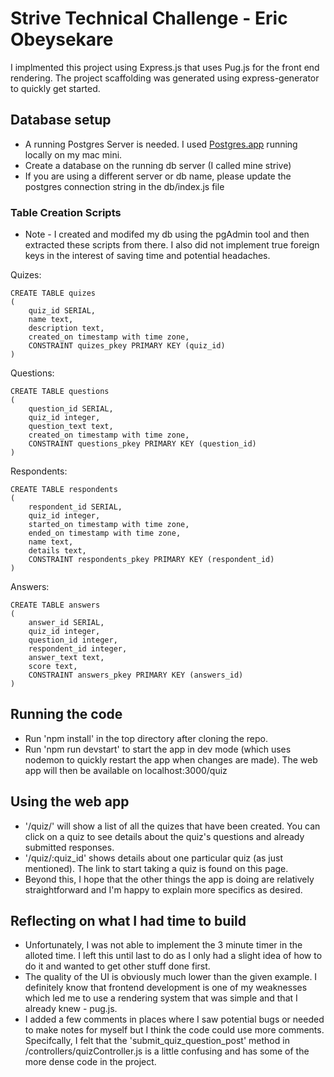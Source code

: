 # Strive Technical Challenge - Eric Obeysekare
I implmented this project using Express.js that uses Pug.js for the front end rendering. The project scaffolding was generated using express-generator to quickly get started.

## Database setup
* A running Postgres Server is needed. I used [Postgres.app](https://postgresapp.com/) running locally on my mac mini.
* Create a database on the running db server (I called mine strive)
* If you are using a different server or db name, please update the postgres connection string in the db/index.js file
### Table Creation Scripts
* Note - I created and modifed my db using the pgAdmin tool and then extracted these scripts from there. I also did not implement true foreign keys in the interest of saving time and potential headaches.

Quizes:
```
CREATE TABLE quizes
(
    quiz_id SERIAL,
    name text,
    description text,
    created_on timestamp with time zone,
    CONSTRAINT quizes_pkey PRIMARY KEY (quiz_id)
)
```
Questions:
```
CREATE TABLE questions
(
    question_id SERIAL,
    quiz_id integer,
    question_text text,
    created_on timestamp with time zone, 
    CONSTRAINT questions_pkey PRIMARY KEY (question_id)
)
```
Respondents:
```
CREATE TABLE respondents
(
    respondent_id SERIAL,
    quiz_id integer,
    started_on timestamp with time zone, 
    ended_on timestamp with time zone, 
    name text,
    details text, 
    CONSTRAINT respondents_pkey PRIMARY KEY (respondent_id)
)
```
Answers:
```
CREATE TABLE answers
(
    answer_id SERIAL,
    quiz_id integer,
    question_id integer,
    respondent_id integer,
    answer_text text,
    score text, 
    CONSTRAINT answers_pkey PRIMARY KEY (answers_id)
)
```
## Running the code
* Run 'npm install' in the top directory after cloning the repo.
* Run 'npm run devstart' to start the app in dev mode (which uses nodemon to quickly restart the app when changes are made). The web app will then be available on localhost:3000/quiz

## Using the web app
* '/quiz/' will show a list of all the quizes that have been created. You can click on a quiz to see details about the quiz's questions and already submitted responses.
* '/quiz/:quiz_id' shows details about one particular quiz (as just mentioned). The link to start taking a quiz is found on this page.
* Beyond this, I hope that the other things the app is doing are relatively straightforward and I'm happy to explain more specifics as desired.

## Reflecting on what I had time to build
* Unfortunately, I was not able to implement the 3 minute timer in the alloted time. I left this until last to do as I only had a slight idea of how to do it and wanted to get other stuff done first.
* The quality of the UI is obviously much lower than the given example. I definitely know that frontend development is one of my weaknesses which led me to use a rendering system that was simple and that I already knew - pug.js.
* I added a few comments in places where I saw potential bugs or needed to make notes for myself but I think the code could use more comments. Specifcally, I felt that the 'submit_quiz_question_post' method in /controllers/quizController.js is a little confusing and has some of the more dense code in the project.